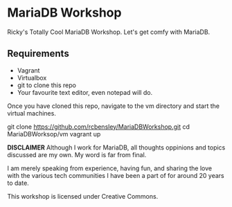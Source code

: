 # MariaDB Workshop
Ricky's Totally Cool MariaDB Workshop. Let's get comfy with MariaDB.

## Requirements

* Vagrant
* Virtualbox
* git to clone this repo
* Your favourite text editor, even notepad will do.

Once you have cloned this repo, navigate to the vm directory and start the virtual machines.

  git clone https://github.com/rcbensley/MariaDBWorkshop.git
  cd MariaDBWorksop/vm
  vagrant up

**DISCLAIMER**
Although I work for MariaDB, all thoughts oppinions and topics discussed are my own.
My word is far from final.

I am merely speaking from experience, having fun, and sharing the love with the various tech communities I have been a part of for around 20 years to date.

This workshop is licensed under Creative Commons.
